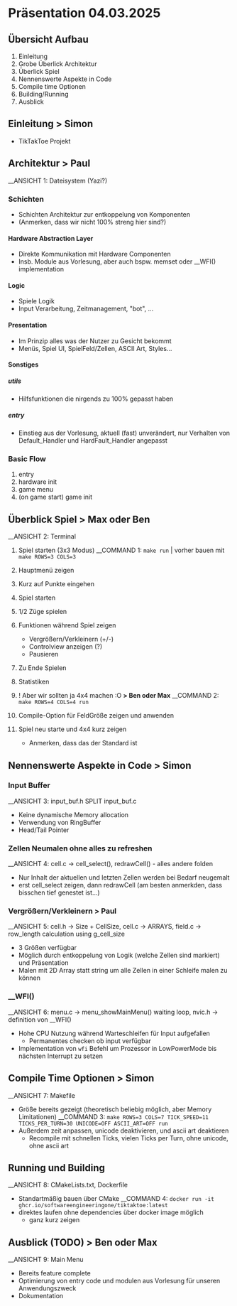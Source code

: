 # Präsentation 04.03.2025

## Übersicht Aufbau
1. Einleitung
2. Grobe Überlick Architektur
2. Überlick Spiel
4. Nennenswerte Aspekte in Code
5. Compile time Optionen
6. Building/Running
7. Ausblick

## Einleitung > Simon

- TikTakToe Projekt

## Architektur > Paul
__ANSICHT 1: Dateisystem (Yazi?)
### Schichten
- Schichten Architektur zur entkoppelung von Komponenten
- (Anmerken, dass wir nicht 100% streng hier sind?)
#### Hardware Abstraction Layer
- Direkte Kommunikation mit Hardware Componenten
- Insb. Module aus Vorlesung, aber auch bspw. memset oder __WFI() implementation

#### Logic
- Spiele Logik
- Input Verarbeitung, Zeitmanagement, "bot", ...

#### Presentation
- Im Prinzip alles was der Nutzer zu Gesicht bekommt
- Menüs, Spiel UI, SpielFeld/Zellen, ASCII Art, Styles...

#### Sonstiges
##### utils
- Hilfsfunktionen die nirgends zu 100% gepasst haben

##### entry
- Einstieg aus der Vorlesung, aktuell (fast) unverändert, nur Verhalten von Default_Handler und HardFault_Handler angepasst

### Basic Flow
1. entry
2. hardware init
3. game menu
4. (on game start) game init

## Überblick Spiel > Max oder Ben
__ANSICHT 2: Terminal
1. Spiel starten (3x3 Modus)
__COMMAND 1: `make run` | vorher bauen mit `make ROWS=3 COLS=3`
2. Hauptmenü zeigen
3. Kurz auf Punkte eingehen
4. Spiel starten
5. 1/2 Züge spielen
6. Funktionen während Spiel zeigen
    - Vergrößern/Verkleinern (+/-)
    - Controlview anzeigen (?)
    - Pausieren
7. Zu Ende Spielen
9. Statistiken

8. ! Aber wir sollten ja 4x4 machen :O **> Ben oder Max**
__COMMAND 2: `make ROWS=4 COLS=4 run`

9. Compile-Option für FeldGröße zeigen und anwenden
10. Spiel neu starte und 4x4 kurz zeigen
    - Anmerken, dass das der Standard ist

## Nennenswerte Aspekte in Code > Simon
### Input Buffer
__ANSICHT 3: input_buf.h SPLIT input_buf.c
- Keine dynamische Memory allocation
- Verwendung von RingBuffer
- Head/Tail Pointer

### Zellen Neumalen ohne alles zu refreshen
__ANSICHT 4: cell.c -> cell_select(), redrawCell() - alles andere folden
- Nur Inhalt der aktuellen und letzten Zellen werden bei Bedarf neugemalt
- erst cell_select zeigen, dann redrawCell (am besten anmerkden, dass bisschen tief genestet ist...)

### Vergrößern/Verkleinern > Paul
__ANSICHT 5: cell.h -> Size + CellSize, cell.c -> ARRAYS, field.c -> row_length calculation using g_cell_size
- 3 Größen verfügbar
- Möglich durch entkoppelung von Logik (welche Zellen sind markiert) und Präsentation
- Malen mit 2D Array statt string um alle Zellen in einer Schleife malen zu können

### __WFI()
_\_ANSICHT 6: menu.c -> menu_showMainMenu() waiting loop, nvic.h -> definition von __WFI()
- Hohe CPU Nutzung während Warteschleifen für Input aufgefallen
    - Permanentes checken ob input verfügbar
- Implementation von `wfi` Befehl um Prozessor in LowPowerMode bis nächsten Interrupt zu setzen

## Compile Time Optionen > Simon
__ANSICHT 7: Makefile
- Größe bereits gezeigt (theoretisch beliebig möglich, aber Memory Limitationen)
__COMMAND 3: `make ROWS=3 COLS=7 TICK_SPEED=11 TICKS_PER_TURN=30 UNICODE=OFF ASCII_ART=OFF run`
- Außerdem zeit anpassen, unicode deaktivieren, und ascii art deaktieren
    - Recompile mit schnellen Ticks, vielen Ticks per Turn, ohne unicode, ohne ascii art

## Running und Building 
__ANSICHT 8: CMakeLists.txt, Dockerfile
- Standartmäßig bauen über CMake
__COMMAND 4: `docker run -it ghcr.io/softwareengineeringone/tiktaktoe:latest`
- direktes laufen ohne dependencies über docker image möglich
    - ganz kurz zeigen

## Ausblick (TODO) > Ben oder Max
__ANSICHT 9: Main Menu
- Bereits feature complete
- Optimierung von entry code und modulen aus Vorlesung für unseren Anwendungszweck
- Dokumentation


